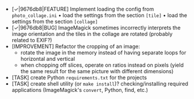 * [✓|9676db8|FEATURE] Implement loading the config from `photo_collage.ini`
  • load the settings from the section `[tile]`
  • load the settings from the section `[collage]`
* [✓|9676db8|BUG] ImageMagick sometimes incorrectly interprets the image orientation and the tiles in the collage are rotated (probably related to EXIF?)
* [IMPROVEMENT] Refactor the cropping of an image:
  * rotate the image in the memory instead of having separate loops for horizontal and vertical
  * when chopping off slices, operate on ratios instead on pixels (yield the same result for the same picture with different dimensions)
* [TASK] create Python `requirements.txt` for the projects
* [TASK] create shell utility (or `make install`)? checking/installing required applications (ImageMagick's `convert`, Python, find, etc.)
